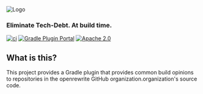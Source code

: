 ![Logo](https://github.com/openrewrite/rewrite/raw/main/doc/logo-oss.png)
### Eliminate Tech-Debt. At build time.

[![ci](https://github.com/openrewrite/rewrite-build-gradle-plugin/actions/workflows/ci.yml/badge.svg)](https://github.com/openrewrite/rewrite-build-gradle-plugin/actions/workflows/ci.yml)
[![Gradle Plugin Portal](https://img.shields.io/maven-metadata/v/https/plugins.gradle.org/m2/org.openrewrite/rewrite-build-gradle-plugin/maven-metadata.xml.svg?label=gradlePluginPortal)](https://plugins.gradle.org/plugin/org.openrewrite.build.root)
[![Apache 2.0](https://img.shields.io/github/license/openrewrite/rewrite-build-gradle-plugin.svg)](https://www.apache.org/licenses/LICENSE-2.0)

## What is this?

This project provides a Gradle plugin that provides common build opinions to repositories in the openrewrite GitHub organization.organization's source code.
